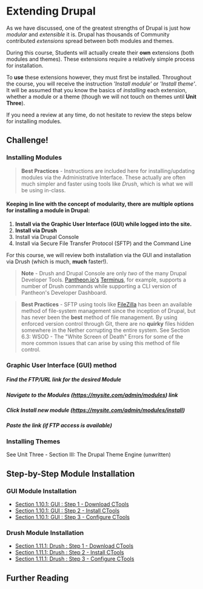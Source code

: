 # Extending Drupal

As we have discussed, one of the greatest strengths of Drupal is just how *modular* and *extensible* it is. Drupal has thousands of Community contributed *extensions* spread between both modules and themes.

During this course, Students will actually create their **own** extensions (both modules and themes). These extensions require a relatively simple process for installation.

To **use** these extensions however, they must first be installed. Throughout the course, you will receive the instruction *'Install <this> module'* or *'Install <this> theme'*. It will be assumed that you know the basics of *installing* each extension, whether a module or a theme (though we will not touch on themes until **Unit Three**).

If you need a review at any time, do not hesitate to review the steps below for installing modules.

## Challenge!

### Installing Modules

> **Best Practices** - Instructions are included here for installing/updating modules via the Administrative Interface. These actually are often much simpler and faster using tools like *Drush*, which is what we will be using in-class.

#### Keeping in line with the concept of **modularity**, there are multiple options for installing a module in Drupal:
1. **Install via the Graphic User Interface (GUI) while logged into the site.**
2. **Install via Drush**
3. Install via Drupal Console
4. Install via Secure File Transfer Protocol (SFTP) and the Command Line

For this course, we will review both installation via the GUI and installation via Drush (which is much, **much** faster!).

> **Note** - Drush and Drupal Console are only *two* of the many Drupal Developer Tools. [Pantheon.io's](https://pantheon.io/ "Pantheon.io's") [Terminus](https://github.com/pantheon-systems/terminus "Terminus"), for example, supports a number of Drush commands while supporting a CLI version of Pantheon's Developer Dashboard.

> **Best Practices** - SFTP using tools like [FileZilla](https://filezilla-project.org/ "FileZilla") has been an available method of file-system management since the inception of Drupal, but has never been the **best** method of file management. By using enforced version control through Git, there are no **quirky** files hidden somewhere in the Nether corrupting the entire system. See Section 6.3: WSOD - The "White Screen of Death" Errors for some of the more common issues that can arise by using this method of file control.

### Graphic User Interface (GUI) method

##### Find the FTP/URL link for the desired Module
##### Navigate to the **Modules** (*https://mysite.com/admin/modules*) link
##### Click **Install new module** (*https://mysite.com/admin/modules/install*)
##### Paste the link (if FTP access is available)

### Installing Themes
See Unit Three - Section III: The Drupal Theme Engine (unwritten)

## Step-by-Step Module Installation
### GUI Module Installation
* [Section 1.10.1: GUI : Step 1 - Download CTools](unit-1-preparing-your-development-environment/module-installation/module-installation_1.md "Section 1.10.1: GUI : Step 1 - Download CTools")
* [Section 1.10.1: GUI : Step 2 - Install CTools](unit-1-preparing-your-development-environment/module-installation/module-installation_2.md "Section 1.10.1: GUI : Step 2 - Install CTools")
* [Section 1.10.1: GUI : Step 3 - Configure CTools](unit-1-preparing-your-development-environment/module-installation/module-installation_3.md "Section 1.10.1: GUI : Step 3 - Configure CTools")

### Drush Module Installation
* [Section 1.11.1: Drush : Step 1 - Download CTools](../../../manuscript/unit-1-preparing-your-development-environment/module-installation/module-installation_4.md "Section 1.11.1: Drush : Step 1 - Download CTools")
* [Section 1.11.1: Drush : Step 2 - Install CTools](../../../../manuscript/unit-1-preparing-your-development-environment/module-installation/module-installation_5.md "Section 1.11.1: Drush : Step 2 - Install CTools")
* [Section 1.11.1: Drush : Step 3 - Configure CTools](../../manuscript/unit-1-preparing-your-development-environment/module-installation/module-installation_6.md "Section 1.11.1: Drush : Step 3 - Configure CTools")


## Further Reading
